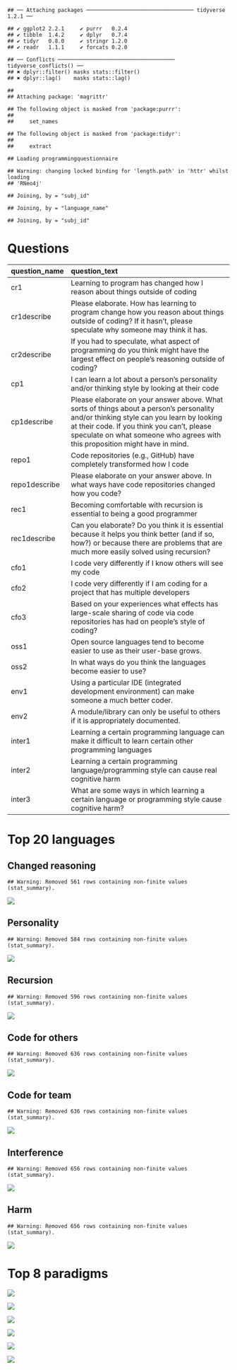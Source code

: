     ## ── Attaching packages ────────────────────────────────── tidyverse 1.2.1 ──

    ## ✔ ggplot2 2.2.1     ✔ purrr   0.2.4
    ## ✔ tibble  1.4.2     ✔ dplyr   0.7.4
    ## ✔ tidyr   0.8.0     ✔ stringr 1.2.0
    ## ✔ readr   1.1.1     ✔ forcats 0.2.0

    ## ── Conflicts ───────────────────────────────────── tidyverse_conflicts() ──
    ## ✖ dplyr::filter() masks stats::filter()
    ## ✖ dplyr::lag()    masks stats::lag()

    ## 
    ## Attaching package: 'magrittr'

    ## The following object is masked from 'package:purrr':
    ## 
    ##     set_names

    ## The following object is masked from 'package:tidyr':
    ## 
    ##     extract

    ## Loading programmingquestionnaire

    ## Warning: changing locked binding for 'length.path' in 'httr' whilst loading
    ## 'RNeo4j'

    ## Joining, by = "subj_id"

    ## Joining, by = "language_name"

    ## Joining, by = "subj_id"

# Questions

| question\_name | question\_text                                                                                                                                                                                                                                                       |
| :------------- | :------------------------------------------------------------------------------------------------------------------------------------------------------------------------------------------------------------------------------------------------------------------- |
| cr1            | Learning to program has changed how I reason about things outside of coding                                                                                                                                                                                          |
| cr1describe    | Please elaborate. How has learning to program change how you reason about things outside of coding? If it hasn’t, please speculate why someone may think it has.                                                                                                     |
| cr2describe    | If you had to speculate, what aspect of programming do you think might have the largest effect on people’s reasoning outside of coding?                                                                                                                              |
| cp1            | I can learn a lot about a person’s personality and/or thinking style by looking at their code                                                                                                                                                                        |
| cp1describe    | Please elaborate on your answer above. What sorts of things about a person’s personality and/or thinking style can you learn by looking at their code. If you think you can’t, please speculate on what someone who agrees with this proposition might have in mind. |
| repo1          | Code repositories (e.g., GitHub) have completely transformed how I code                                                                                                                                                                                              |
| repo1describe  | Please elaborate on your answer above. In what ways have code repositories changed how you code?                                                                                                                                                                     |
| rec1           | Becoming comfortable with recursion is essential to being a good programmer                                                                                                                                                                                          |
| rec1describe   | Can you elaborate? Do you think it is essential because it helps you think better (and if so, how?) or because there are problems that are much more easily solved using recursion?                                                                                  |
| cfo1           | I code very differently if I know others will see my code                                                                                                                                                                                                            |
| cfo2           | I code very differently if I am coding for a project that has multiple developers                                                                                                                                                                                    |
| cfo3           | Based on your experiences what effects has large-scale sharing of code via code repositories has had on people’s style of coding?                                                                                                                                    |
| oss1           | Open source languages tend to become easier to use as their user-base grows.                                                                                                                                                                                         |
| oss2           | In what ways do you think the languages become easier to use?                                                                                                                                                                                                        |
| env1           | Using a particular IDE (integrated development environment) can make someone a much better coder.                                                                                                                                                                    |
| env2           | A module/library can only be useful to others if it is appropriately documented.                                                                                                                                                                                     |
| inter1         | Learning a certain programming language can make it difficult to learn certain other programming languages                                                                                                                                                           |
| inter2         | Learning a certain programming language/programming style can cause real cognitive harm                                                                                                                                                                              |
| inter3         | What are some ways in which learning a certain language or programming style cause cognitive harm?                                                                                                                                                                   |

# Top 20 languages

## Changed reasoning

    ## Warning: Removed 561 rows containing non-finite values (stat_summary).

![](beliefs_files/figure-gfm/changed-reasoning-1.png)<!-- -->

## Personality

    ## Warning: Removed 584 rows containing non-finite values (stat_summary).

![](beliefs_files/figure-gfm/personality-1.png)<!-- -->

## Recursion

    ## Warning: Removed 596 rows containing non-finite values (stat_summary).

![](beliefs_files/figure-gfm/recursion-1.png)<!-- -->

## Code for others

    ## Warning: Removed 636 rows containing non-finite values (stat_summary).

![](beliefs_files/figure-gfm/code-for-others-1.png)<!-- -->

## Code for team

    ## Warning: Removed 636 rows containing non-finite values (stat_summary).

![](beliefs_files/figure-gfm/code-for-team-1.png)<!-- -->

## Interference

    ## Warning: Removed 656 rows containing non-finite values (stat_summary).

![](beliefs_files/figure-gfm/interference-1.png)<!-- -->

## Harm

    ## Warning: Removed 656 rows containing non-finite values (stat_summary).

![](beliefs_files/figure-gfm/harm-1.png)<!-- -->

# Top 8 paradigms

![](beliefs_files/figure-gfm/changed-reasoning-paradigm-1.png)<!-- -->

![](beliefs_files/figure-gfm/personality-paradigm-1.png)<!-- -->

![](beliefs_files/figure-gfm/recursion-paradigm-1.png)<!-- -->

![](beliefs_files/figure-gfm/code-for-team-paradigm-1.png)<!-- -->

![](beliefs_files/figure-gfm/interference-paradigm-1.png)<!-- -->

![](beliefs_files/figure-gfm/harm-paradigm-1.png)<!-- -->
